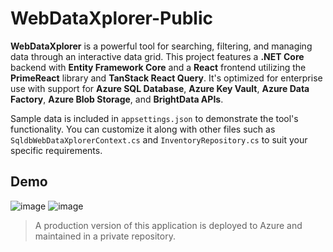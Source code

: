 # WebDataXplorer-Public
**WebDataXplorer** is a powerful tool for searching, filtering, and managing data through an interactive data grid.
This project features a **.NET Core** backend with **Entity Framework Core** and a **React** frontend utilizing
the **PrimeReact** library and **TanStack React Query**. It's optimized for enterprise use with support for **Azure SQL Database**,
**Azure Key Vault**, **Azure Data Factory**, **Azure Blob Storage**, and **BrightData APIs**.

Sample data is included in `appsettings.json` to demonstrate the tool's functionality. You can customize it along with
other files such as `SqldbWebDataXplorerContext.cs` and `InventoryRepository.cs` to suit your specific requirements.

## Demo
![image](https://github.com/user-attachments/assets/258cc2d4-f2df-4bec-8035-7d37f5678824)
![image](https://github.com/user-attachments/assets/5c6108f6-a463-4d1b-9978-853d09d2992b)


> A production version of this application is deployed to Azure and maintained in a private repository.
